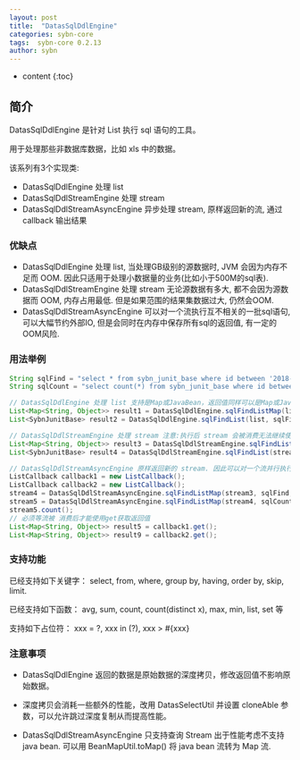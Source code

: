 ```yaml
---
layout: post
title:  "DatasSqlDdlEngine"
categories: sybn-core
tags:  sybn-core 0.2.13
author: sybn
---
```


* content
{:toc}

## 简介

DatasSqlDdlEngine 是针对 List 执行 sql 语句的工具。

用于处理那些非数据库数据，比如 xls 中的数据。

该系列有3个实现类:
*  DatasSqlDdlEngine 处理 list
*  DatasSqlDdlStreamEngine 处理 stream
*  DatasSqlDdlStreamAsyncEngine 异步处理 stream, 原样返回新的流, 通过 callback 输出结果





### 优缺点
* DatasSqlDdlEngine 处理 list, 当处理GB级别的源数据时, JVM 会因为内存不足而 OOM. 因此只适用于处理小数据量的业务(比如小于500M的sql表).
* DatasSqlDdlStreamEngine 处理 stream 无论源数据有多大, 都不会因为源数据而 OOM, 内存占用最低. 但是如果范围的结果集数据过大, 仍然会OOM.
* DatasSqlDdlStreamAsyncEngine 可以对一个流执行互不相关的一批sql语句, 可以大幅节约外部IO, 但是会同时在内存中保存所有sql的返回值, 有一定的OOM风险.

### 用法举例
```java
String sqlFind = "select * from sybn_junit_base where id between '2018-03-20' and '2018-03-21'";
String sqlCount = "select count(*) from sybn_junit_base where id between '2018-03-20' and '2018-03-21'";

// DatasSqlDdlEngine 处理 list 支持是Map或JavaBean，返回值同样可以是Map或JavaBean
List<Map<String, Object>> result1 = DatasSqlDdlEngine.sqlFindListMap(list, sqlFind);
List<SybnJunitBase> result2 = DatasSqlDdlEngine.sqlFindList(list, sqlFind, SybnJunitBase.class);

// DatasSqlDdlStreamEngine 处理 stream 注意:执行后 stream 会被消费无法继续使用
List<Map<String, Object>> result3 = DatasSqlDdlStreamEngine.sqlFindListMap(stream1, sqlFind);
List<SybnJunitBase> result4 = DatasSqlDdlStreamEngine.sqlFindList(stream2, sqlFind, SybnJunitBase.class);

// DatasSqlDdlStreamAsyncEngine 原样返回新的 stream. 因此可以对一个流并行执行多条 sql 语句.
ListCallback callback1 = new ListCallback();
ListCallback callback2 = new ListCallback();
stream4 = DatasSqlDdlStreamAsyncEngine.sqlFindListMap(stream3, sqlFind, callback);
stream5 = DatasSqlDdlStreamAsyncEngine.sqlFindListMap(stream4, sqlCount, callback);
stream5.count();
// 必须等流被 消费后才能使用get获取返回值
List<Map<String, Object>> result5 = callback1.get();
List<Map<String, Object>> result9 = callback2.get();
```

### 支持功能
已经支持如下关键字： select, from, where, group by, having, order by, skip, limit.

已经支持如下函数： avg, sum, count, count(distinct x), max, min, list, set 等

支持如下占位符： xxx = ?, xxx in (?), xxx > #{xxx}


### 注意事项

* DatasSqlDdlEngine 返回的数据是原始数据的深度拷贝，修改返回值不影响原始数据。

* 深度拷贝会消耗一些额外的性能，改用 DatasSelectUtil 并设置 cloneAble 参数，可以允许跳过深度复制从而提高性能。

* DatasSqlDdlStreamAsyncEngine 只支持查询 Stream<map> 出于性能考虑不支持java bean. 可以用 BeanMapUtil.toMap() 将 java bean 流转为 Map 流.

